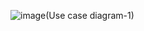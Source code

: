 ![image](https://github.com/Vaibha2004/umllabexam/assets/157611098/3dd01a8f-3bd2-479f-8391-b41f29e25795)(Use case diagram-1)



